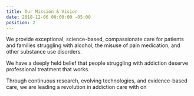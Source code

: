 ```yaml
---
title: Our Mission & Vision
date: 2018-12-06 00:00:00 -05:00
position: 2
---
```


We provide exceptional, science-based, compassionate care for patients and families struggling with alcohol, the misuse of pain medication, and other substance use disorders.

We have a deeply held belief that people struggling with addiction deserve professional treatment that works.

Through continuous research, evolving technologies, and evidence-based care, we are leading a revolution in addiction care with on
